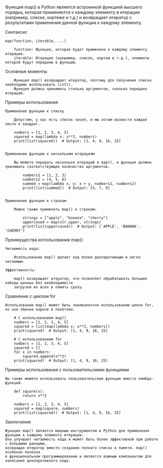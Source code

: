 

Функция map() в Python является встроенной функцией высшего порядка, которая применяется 
к каждому элементу в итерации (например, списке, кортеже и т.д.) и возвращает итератор с результатами 
применения данной функции к каждому элементу.


Синтаксис

    map(function, iterable, ...)
    
        function: Функция, которая будет применена к каждому элементу итерации.
        iterable: Итерация (например, список, кортеж и т.д.), элементы которой будут переданы в функцию.
    

Основные моменты
    
        Функция map() возвращает итератор, поэтому для получения списка необходимо использовать list().
        Функция должна принимать столько аргументов, сколько передано итераций.


Примеры использования

    Применение функции к списку

        Допустим, у нас есть список чисел, и мы хотим возвести каждое число в квадрат.
        
        numbers = [1, 2, 3, 4, 5]
        squared = map(lambda x: x**2, numbers)
        print(list(squared))  # Output: [1, 4, 9, 16, 25]


    Применение функции к нескольким итерациям

        Вы можете передать несколько итераций в map(), и функция должна принимать соответствующее количество аргументов.
        
            numbers1 = [1, 2, 3]
            numbers2 = [4, 5, 6]
            summed = map(lambda x, y: x + y, numbers1, numbers2)
            print(list(summed))  # Output: [5, 7, 9]


    Применение функции к строкам

        Можно также применять map() к строкам:
            
            strings = ["apple", "banana", "cherry"]
            uppercased = map(str.upper, strings)
            print(list(uppercased))  # Output: ['APPLE', 'BANANA', 'CHERRY']



Преимущества использования map()

    Читаемость кода: 
        
        Использование map() делает код более декларативным и легко читаемым.

    Эффективность: 

        map() возвращает итератор, что позволяет обрабатывать большие наборы данных без необходимости 
        загрузки их всех в память сразу.


Сравнение с циклом for

    Использование map() может быть эквивалентно использованию цикла for, но оно обычно короче и понятнее.

        # С использованием map()
        numbers = [1, 2, 3, 4, 5]
        squared = list(map(lambda x: x**2, numbers))
        print(squared)  # Output: [1, 4, 9, 16, 25]
        
        # С использованием for
        numbers = [1, 2, 3, 4, 5]
        squared = []
        for x in numbers:
            squared.append(x**2)
        print(squared)  # Output: [1, 4, 9, 16, 25]



Примеры использования с пользовательскими функциями

    Вы также можете использовать пользовательские функции вместо лямбда-функций.
    
        def square(x):
            return x**2
        
        numbers = [1, 2, 3, 4, 5]
        squared = map(square, numbers)
        print(list(squared))  # Output: [1, 4, 9, 16, 25]



Заключение

    Функция map() является мощным инструментом в Python для применения функции к каждому элементу итерации.
    Она улучшает читаемость кода и может быть более эффективной при работе с большими данными, 
    возвращая итератор вместо создания полного списка в памяти. map() особенно полезна 
    в функциональном программировании и является важным компонентом для написания декларативного кода.
